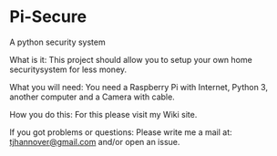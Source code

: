 # Pi-Secure
A python security system 

What is it:
This project should allow you to setup your own home securitysystem for less money.

What you will need:
You need a Raspberry Pi with Internet, Python 3, another computer and a Camera with cable.

How you do this:
For this please visit my Wiki site.

If you got problems or questions:
Please write me a mail at: tjhannover@gmail.com and/or open an issue.
